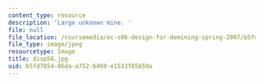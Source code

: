 ```yaml
---
content_type: resource
description: 'Large unknown mine. '
file: null
file_location: /coursemedia/ec-s06-design-for-demining-spring-2007/b5fd785486daa7526469e1533f85b59a_disp56.jpg
file_type: image/jpeg
resourcetype: Image
title: disp56.jpg
uid: b5fd7854-86da-a752-6469-e1533f85b59a
---
```

